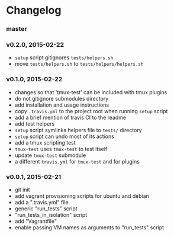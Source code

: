 # Changelog

### master

### v0.2.0, 2015-02-22
- `setup` script gitignores `tests/helpers.sh`
- move `tests/helpers.sh` to `tests/helpers/helpers.sh`

### v0.1.0, 2015-02-22
- changes so that 'tmux-test' can be included with tmux plugins
- do not gitignore submodules directory
- add installation and usage instructions
- copy `.travis.yml` to the project root when running `setup` script
- add a brief mention of travis CI to the readme
- add test helpers
- `setup` script symlinks helpers file to `tests/` directory
- `setup` script can undo most of its actions
- add a tmux scripting test
- `tmux-test` uses `tmux-test` to test itself
- update `tmux-test` submodule
- a different `travis.yml` for `tmux-test` and for plugins

### v0.0.1, 2015-02-21
- git init
- add vagrant provisioning scripts for ubuntu and debian
- add a ".travis.yml" file
- generic "run_tests" script
- "run_tests_in_isolation" script
- add "Vagrantfile"
- enable passing VM names as arguments to "run_tests" script
